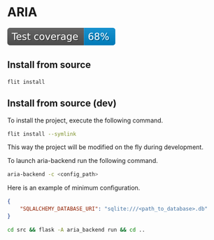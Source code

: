 # ARIA

![](https://raw.githubusercontent.com/mazzobeg/aria-backend/badges/develop/coverage.svg)

## Install from source
```
flit install
```

## Install from source (dev)
To install the project, execute the following command.
```bash
flit install --symlink
```
This way the project will be modified on the fly during development.

To launch aria-backend run the following command.
```bash
aria-backend -c <config_path>
```

Here is an example of minimum configuration.
```json
{
    "SQLALCHEMY_DATABASE_URI": "sqlite:///<path_to_database>.db"
}
```

```zsh
cd src && flask -A aria_backend run && cd ..
```